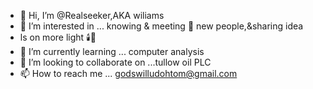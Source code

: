 - 👋 Hi, I’m @Realseeker,AKA wiliams
- 👀 I’m interested in ... knowing & meeting 🤝 new people,&sharing idea
- ls on more light 🕯️🚨
- 🌱 I’m currently learning ... computer analysis 
- 💞️ I’m looking to collaborate on ...tullow oil PLC 
- 📫 How to reach me ... godswilludohtom@gmail.com

<!---
Realseeker/Realseeker is a ✨ special ✨ repository because its `README.md` (this file) appears on your GitHub profile.
You can click the Preview link to take a look at your changes.
--->

